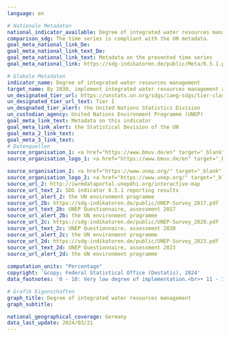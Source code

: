 ```yaml
---
language: en    

# Nationale Metadaten    
national_indicator_available: Degree of integrated water resources management implementation    
comparison_sdg: The time series is compliant with the UN metadata.    
goal_meta_national_link_De: 
goal_meta_national_link_text_De: 
goal_meta_national_link_text: Metadata on the presented time series
goal_meta_national_link: https://sdg-indikatoren.de/public/Meta/6.5.1.pdf    

# Globale Metadaten    
indicator_name: Degree of integrated water resources management    
target_name: By 2030, implement integrated water resources management at all levels, including through transboundary cooperation as appropriate    
un_designated_tier_url: https://unstats.un.org/sdgs/iaeg-sdgs/tier-classification/    
un_designated_tier_url_text: Tier I    
un_desgnated_tier_alert: the United Nations Statistics Division    
un_custodian_agency: United Nations Environment Programme (UNEP)    
goal_meta_link_text: Metadata on this indicator    
goal_meta_link_alert: the Statistical Devision of the UN    
goal_meta_2_link_text:     
goal_meta_3_link_text:         
# Datenquellen
source_organisation_1: <a href="https://www.bmuv.de/en" target="_blank" onclick="return confirm_alert('the Federal Ministry for the Environment, Climate Action, Nature Conservation and Nuclear Safety','En');" title="Click here to go to the website of the organisation Federal Ministry for the Environment, Climate Action, Nature Conservation and Nuclear Safety."> Federal Ministry for the Environment, Climate Action, Nature Conservation and Nuclear Safety </a>
source_organisation_logo_1: <a href="https://www.bmuv.de/en" target="_blank" onclick="return confirm_alert('the Federal Ministry for the Environment, Climate Action, Nature Conservation and Nuclear Safety','En');"><img src="https://sdg-indikatoren.de/public/OrgImgEn/bmukn.png" alt="Logo bmukn" style="height:60px; width:148px"/></a>

source_organisation_2: <a href="https://www.unep.org/" target="_blank" onclick="return confirm_alert('the UN environment programme','En');" title="Click here to go to the website of the organisation United Nations Environment Programme (UNEP)."> United Nations Environment Programme (UNEP) </a>
source_organisation_logo_2: <a href="https://www.unep.org/" target="_blank" onclick="return confirm_alert('the UN environment programme','En');"><img src="https://sdg-indikatoren.de/public/OrgImgEn/unep.png" alt="Logo unep" style="height:60px; width:148px"/></a>
source_url_2: http://iwrmdataportal.unepdhi.org/interactive-map
source_url_text_2: SDG indicator 6.5.1 reporting results
source_url_alert_2: the UN environment programme
source_url_2b: https://sdg-indikatoren.de/public/UNEP-Survey_2017.pdf
source_url_text_2b: UNEP Questionnaire, assessment 2017
source_url_alert_2b: the UN environment programme
source_url_2c: https://sdg-indikatoren.de/public/UNEP-Survey_2020.pdf
source_url_text_2c: UNEP Questionnaire, assessment 2020
source_url_alert_2c: the UN environment programme
source_url_2d: https://sdg-indikatoren.de/public/UNEP-Survey_2023.pdf
source_url_text_2d: UNEP Questionnaire, assessment 2023
source_url_alert_2d: the UN environment programme
    
computation_units: "Percentage"    
copyright: '&copy; Federal Statistical Office (Destatis), 2024'    
data_footnotes: '0 - 10: Very low degree of implementation.<br>• 11 - 30: Low degree of implementation.<br>• 31 - 50: Medium-low degree of implementation.<br>• 51 - 70: Medium-high degree of implementation.<br>• 71 - 90: High degree of implementation.<br>• 91 - 100: Very high degree of implementation.'    

# Grafik Eigenschaften    
graph_title: Degree of integrated water resources management
graph_subtitle:     

national_geographical_coverage: Germany    
data_last_update: 2024/03/21    
---
```


<span></span>